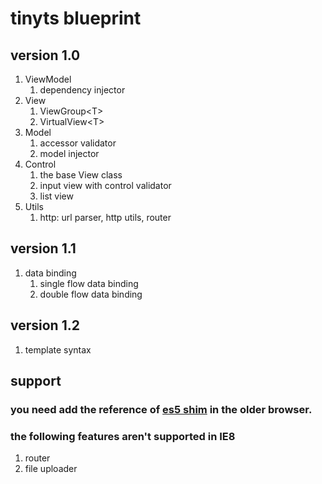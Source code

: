 # tinyts blueprint

## version 1.0
1. ViewModel
    1. dependency injector
1. View
    1. ViewGroup&lt;T&gt;
    1. VirtualView&lt;T&gt;
1. Model
    1. accessor validator
    1. model injector
1. Control
    1. the base View class
    1. input view with control validator
    1. list view
1. Utils
    1. http: url parser, http utils, router

## version 1.1
1. data binding
    1. single flow data binding
    1. double flow data binding

## version 1.2
1. template syntax

## support 
### you need add the reference of [es5 shim](https://github.com/es-shims/es5-shim) in the older browser.

### the following features aren't supported in IE8
1. router
2. file uploader